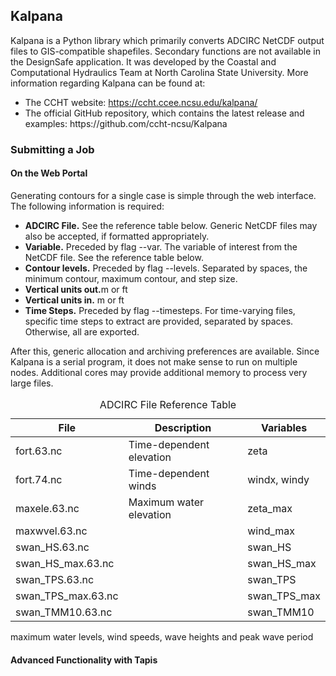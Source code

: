 ## Kalpana
<a name="kaplana-user-guide"></a><!-- old heading name/id -->

Kalpana is a Python library which primarily converts ADCIRC NetCDF output files to GIS-compatible shapefiles. Secondary functions are not available in the DesignSafe application. It was developed by the Coastal and Computational Hydraulics Team at North Carolina State University. More information regarding Kalpana can be found at:
<ul>
	<li>The CCHT website: <a href="https://ccht.ccee.ncsu.edu/kalpana/" target="_blank">https://ccht.ccee.ncsu.edu/kalpana/</a></li>
	<li>The official GitHub repository, which contains the latest release and examples: https://github.com/ccht-ncsu/Kalpana</li>
</ul>

### Submitting a Job

#### On the Web Portal

Generating contours for a single case is simple through the web interface. The following information is required:

<ul>
	<li><b>ADCIRC File.</b> See the reference table below. Generic NetCDF files may also be accepted, if formatted appropriately.</li>
	<li><b>Variable.</b> Preceded by flag --var. The variable of interest from the NetCDF file. See the reference table below.</li>
	<li><b>Contour levels.</b> Preceded by flag --levels. Separated by spaces, the minimum contour, maximum contour, and step size.</li>
	<li><b>Vertical units out.</b>m or ft</li>
	<li><b>Vertical units in.</b> m or ft</li>
	<li><b>Time Steps.</b> Preceded by flag --timesteps. For time-varying files, specific time steps to extract are provided, separated by spaces. Otherwise, all are exported.</li>
</ul>

After this, generic allocation and archiving preferences are available. Since Kalpana is a serial program, it does not make sense to run on multiple nodes. Additional cores may provide additional memory to process very large files.

<table>
	<caption>ADCIRC File Reference Table</caption>
	<thead>
		<tr>
			<th>File</th>
			<th>Description</th>
			<th>Variables</th>
		</tr>
	</thead>
	<tbody>
		<tr>
			<td>fort.63.nc</td>
			<td>Time-dependent elevation</td>
			<td>zeta</td>
		</tr>
		<tr>
			<td>fort.74.nc</td>
			<td>Time-dependent winds</td>
			<td>windx, windy</td>
		</tr>
		<tr>
			<td>maxele.63.nc</td>
			<td>Maximum water elevation</td>
			<td>zeta_max</td>
		</tr>
		<tr>
			<td>maxwvel.63.nc</td>
			<td></td>
			<td>wind_max</td>
		</tr>
		<tr>
			<td>swan_HS.63.nc</td>
			<td></td>
			<td>swan_HS</td>
		</tr>
		<tr>
			<td>swan_HS_max.63.nc</td>
			<td></td>
			<td>swan_HS_max</td>
		</tr>
		<tr>
			<td>swan_TPS.63.nc</td>
			<td></td>
			<td>swan_TPS</td>
		</tr>
		<tr>
			<td>swan_TPS_max.63.nc</td>
			<td></td>
			<td>swan_TPS_max</td>
		</tr>
		<tr>
			<td>swan_TMM10.63.nc</td>
			<td></td>
			<td>swan_TMM10</td>
		</tr>
	</tbody>
</table>

maximum water levels, wind speeds, wave heights and peak wave period

#### Advanced Functionality with Tapis



